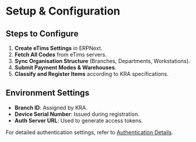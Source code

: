 # Setup & Configuration

## Steps to Configure

1. **Create eTims Settings** in ERPNext.
2. **Fetch All Codes** from eTims servers.
3. **Sync Organisation Structure** (Branches, Departments, Workstations).
4. **Submit Payment Modes & Warehouses**.
5. **Classify and Register Items** according to KRA specifications.

## Environment Settings

- **Branch ID**: Assigned by KRA.
- **Device Serial Number**: Issued during registration.
- **Auth Server URL**: Used to generate access tokens.

For detailed authentication settings, refer to [Authentication Details](docs/references.md).
